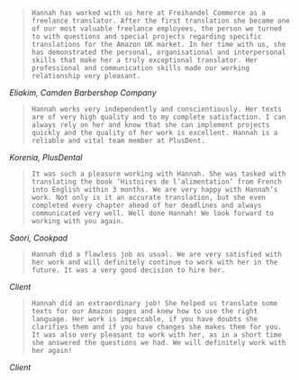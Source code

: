> `Hannah has worked with us here at Freihandel Commerce as a freelance translator. After the first translation she became one of our most valuable freelance employees, the person we turned to with questions and special projects regarding specific translations for the Amazon UK market. In her time with us, she has demonstrated the personal, organisational and interpersonal skills that make her a truly exceptional translator. Her professional and communication skills made our working relationship very pleasant.`

_Eliakim, Camden Barbershop Company_



> `Hannah works very independently and conscientiously. Her texts are of very high quality and to my complete satisfaction. I can always rely on her and know that she can implement projects quickly and the quality of her work is excellent. Hannah is a reliable and vital team member at PlusDent.`

_Korenia, PlusDental_

> `It was such a pleasure working with Hannah. She was tasked with translating the book ‘Histoires de l’alimentation’ from French into English within 3 months. We are very happy with Hannah’s work. Not only is it an accurate translation, but she even completed every chapter ahead of her deadlines and always communicated very well. Well done Hannah! We look forward to working with you again.`

_Saori, Cookpad_
<br>

> `Hannah did a flawless job as usual. We are very satisfied with her work and will definitely continue to work with her in the future. It was a very good decision to hire her.`

_Client_
<br>

> `Hannah did an extraordinary job! She helped us translate some texts for our Amazon pages and knew how to use the right language. Her work is impeccable, if you have doubts she clarifies them and if you have changes she makes them for you. It was also very pleasant to work with her, as in a short time she answered the questions we had. We will definitely work with her again!`

_Client_
<br>

